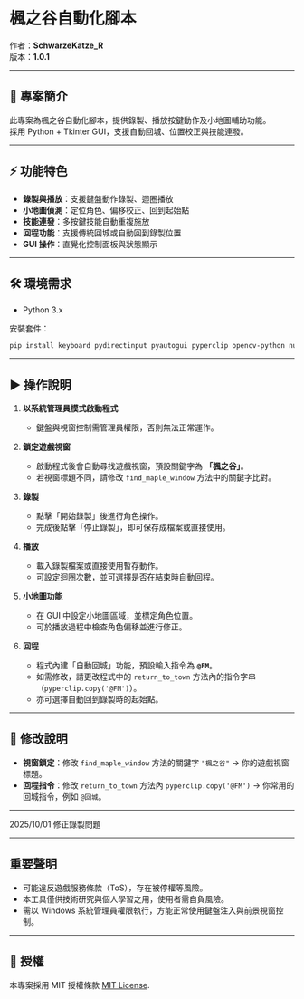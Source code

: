 # 楓之谷自動化腳本

作者：**SchwarzeKatze_R**  
版本：**1.0.1**

---

## 📖 專案簡介
此專案為楓之谷自動化腳本，提供錄製、播放按鍵動作及小地圖輔助功能。  
採用 Python + Tkinter GUI，支援自動回城、位置校正與技能連發。

---

## ⚡ 功能特色
- **錄製與播放**：支援鍵盤動作錄製、迴圈播放  
- **小地圖偵測**：定位角色、偏移校正、回到起始點  
- **技能連發**：多按鍵技能自動重複施放  
- **回程功能**：支援傳統回城或自動回到錄製位置  
- **GUI 操作**：直覺化控制面板與狀態顯示  

---

## 🛠️ 環境需求
- Python 3.x

安裝套件：
```bash
pip install keyboard pydirectinput pyautogui pyperclip opencv-python numpy pillow pywin32
```

---

## ▶️ 操作說明
1. **以系統管理員模式啟動程式**  
   - 鍵盤與視窗控制需管理員權限，否則無法正常運作。  

2. **鎖定遊戲視窗**  
   - 啟動程式後會自動尋找遊戲視窗，預設關鍵字為 **「楓之谷」**。  
   - 若視窗標題不同，請修改 `find_maple_window` 方法中的關鍵字比對。  

3. **錄製**  
   - 點擊「開始錄製」後進行角色操作。  
   - 完成後點擊「停止錄製」，即可保存成檔案或直接使用。  

4. **播放**  
   - 載入錄製檔案或直接使用暫存動作。  
   - 可設定迴圈次數，並可選擇是否在結束時自動回程。  

5. **小地圖功能**  
   - 在 GUI 中設定小地圖區域，並標定角色位置。  
   - 可於播放過程中檢查角色偏移並進行修正。  

6. **回程**  
   - 程式內建「自動回城」功能，預設輸入指令為 **`@FM`**。  
   - 如需修改，請更改程式中的 `return_to_town` 方法內的指令字串（`pyperclip.copy('@FM')`）。  
   - 亦可選擇自動回到錄製時的起始點。  


---

## 📌 修改說明
- **視窗鎖定**：修改 `find_maple_window` 方法的關鍵字 `"楓之谷"` → 你的遊戲視窗標題。  
- **回程指令**：修改 `return_to_town` 方法內 `pyperclip.copy('@FM')` → 你常用的回城指令，例如 `@回城`。  

---
2025/10/01
修正錄製問題

---

## 重要聲明

- 可能違反遊戲服務條款（ToS），存在被停權等風險。
- 本工具僅供技術研究與個人學習之用，使用者需自負風險。
- 需以 Windows 系統管理員權限執行，方能正常使用鍵盤注入與前景視窗控制。

---

## 📄 授權
本專案採用 MIT 授權條款 [MIT License](https://github.com/kuroneko11375/Salary-Calculator/blob/main/LICENSE).
